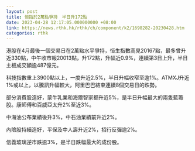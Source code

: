 ```yaml
---
layout: post
title: 恒指於2萬點爭持　半日升172點
date: 2023-04-28 12:17:05.000000000 +08:00
link: https://news.rthk.hk/rthk/ch/component/k2/1698282-20230428.htm
categories: rthk
---
```


港股在4月最後一個交易日在2萬點水平爭持，恒生指數高見20167點，最多曾升近330點，中午收市報20013點，升172點，升幅近0.9%，連續第3日上升，半日主板成交額逾487億元。

科技指數重上3900點以上，一度升近2.5%，半日升幅收窄至逾1%。ATMXJ升近1%或以上，以騰訊升幅較大，阿里巴巴結束連續8個交易日的跌勢。

部分消費股造好，蒙牛乳業和海爾智家都升近5%，是半日升幅最大的兩隻藍籌股。康師傅和百威亞太升2%至近3%。

中海油公布業績後升3%，中石油業績前升近2%。

內險股持續造好，平保及中人壽升近2%，招行反彈逾2%。

信義玻璃逆市跌逾3%，是半日跌幅最大的成份股。

